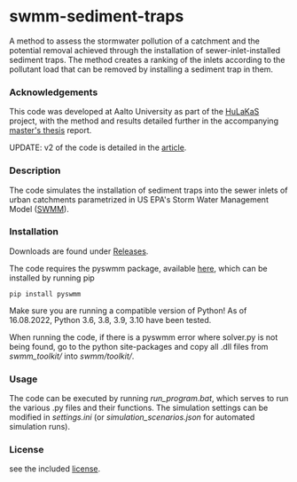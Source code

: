 # swmm-sediment-traps

A method to assess the stormwater pollution of a catchment and the potential removal achieved through the installation of sewer-inlet-installed sediment traps. The method creates a ranking of the inlets according to the pollutant load that can be removed by installing a sediment trap in them. 

### Acknowledgements

This code was developed at Aalto University as part of the [HuLaKaS](http://www.itamerihaaste.net/tyomme/hankkeemme/hulakas) project, with the method and results detailed further in the accompanying [master's thesis](https://aaltodoc.aalto.fi/handle/123456789/116386) report. 

UPDATE: v2 of the code is detailed in the [article](). 

### Description

The code simulates the installation of sediment traps into the sewer inlets of urban catchments parametrized in US EPA's Storm Water Management Model ([SWMM](https://www.epa.gov/water-research/storm-water-management-model-swmm)). 

### Installation

Downloads are found under [Releases](https://github.com/blobbeliblob/swmm-sediment-traps/releases). 

The code requires the pyswmm package, available [here](https://github.com/OpenWaterAnalytics/pyswmm), which can be installed by running pip 

```
pip install pyswmm
```

Make sure you are running a compatible version of Python!
As of 16.08.2022, Python 3.6, 3.8, 3.9, 3.10 have been tested. 

When running the code, if there is a pyswmm error where solver.py is not being found, go to the python site-packages and copy all .dll files from *swmm_toolkit/* into *swmm/toolkit/*.

### Usage

The code can be executed by running *run_program.bat*, which serves to run the various .py files and their functions. The simulation settings can be modified in *settings.ini* (or *simulation_scenarios.json* for automated simulation runs). 

### License

see the included [license](https://github.com/blobbeliblob/swmm-sediment-traps/blob/main/LICENSE).


